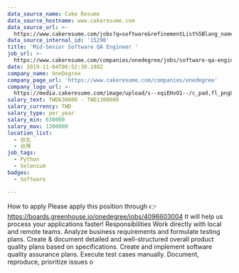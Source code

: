 ```yaml
---
data_source_name: Cake Resume
data_source_hostname: www.cakeresume.com
data_source_url: >-
  https://www.cakeresume.com/jobs?q=software&refinementList%5Blang_name%5D%5B0%5D=English&refinementList%5Bsalary_type%5D=per_year&range%5Bsalary_range%5D%5Bmin%5D=1000000&page=2
data_source_internal_id: '15290'
title: 'Mid-Senior Software QA Engineer '
job_url: >-
  https://www.cakeresume.com/companies/onedegree/jobs/software-qa-engineer-software-test-engineer-61a274
date: 2019-11-04T06:52:30.198Z
company_name: OneDegree
company_page_url: 'https://www.cakeresume.com/companies/onedegree'
company_logo_url: >-
  https://media.cakeresume.com/image/upload/s--xqiEHvO1--/c_pad,fl_png8,h_200,w_200/v1578296147/zhabcskfo2ifv72dmwtx.png
salary_text: TWD630000 - TWD1300000
salary_currency: TWD
salary_type: per_year
salary_min: 630000
salary_max: 1300000
location_list:
  - 台北
  - 台灣
job_tags:
  - Python
  - Selenium
badges:
  - Software

---
```


How to apply Please apply this position through 👉 https://boards.greenhouse.io/onedegree/jobs/4096603004 It will help us process your applications faster! Responsibilities Work directly with local and remote teams. Analyze business requirements and formulate testing plans. Create & document detailed and well-structured overall product quality plans based on specifications. Create and implement software quality assurance plans. Execute test cases manually. Document, reproduce, prioritize issues o